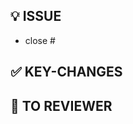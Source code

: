 ## 💡 ISSUE
<!-- 연관 이슈 번호 EX) #이슈번호 및 기능/수정 이유 요약 -->
- close #

## ✅ KEY-CHANGES
<!-- 작업내용 설명 -->

## 💬 TO REVIEWER
<!-- 참고사항 설명 -->
